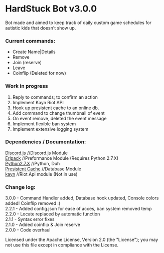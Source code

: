 # HardStuck Bot v3.0.0
Bot made and aimed to keep track of daily custom game schedules for autistic kids that doesn't show up.

### Current commands:
* Create Name|Details
* Remove
* Join (reserve)
* Leave
* Coinflip (Deleted for now)

### Work in progress
1. Reply to commands; to confirm an action
2. Implement Kayn Riot API
3. Hook up presistent cache to an online db.
4. Add command to change thumbnail of event
5. On event remove, deleted the event message
6. Implement flexible ban system
7. Implement extensive logging system

### Dependencies / Documentation:
[Discord.js](https://discord.js.org/#/docs/main/stable/general/welcome) //Discord.js Module<br />
[Erlpack](https://www.npmjs.com/package/erlpack) //Preformance Module (Requires Python 2.7.X)<br />
[Python2.7.X](https://www.python.org/) //Python, Duh<br />
[Presistent Cache](https://www.npmjs.com/package/persistent-cache) //Database Module<br />
[kayn](https://www.npmjs.com/package/kayn) //Riot Api module (Not in use)<br />

### Change log:
3.0.0 - Command Handler added, Database hook updated, Console colors added! Coinflip removed :(<br />
2.2.1 - Added config.json for ease of acces, ban system removed temp<br />
2.2.0 - Locate replaced by automatic function<br />
2.1.1 - Syntax error fixes<br />
2.1.0 - Added coinflip & Join reserve<br />
2.0.0 - Code overhaul

Licensed under the Apache License, Version 2.0 (the "License"); you may not use this file except in compliance with the License.
